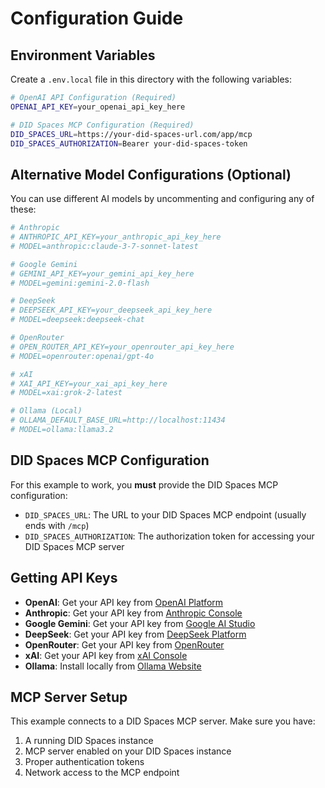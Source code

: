 # Configuration Guide

## Environment Variables

Create a `.env.local` file in this directory with the following variables:

```bash
# OpenAI API Configuration (Required)
OPENAI_API_KEY=your_openai_api_key_here

# DID Spaces MCP Configuration (Required)
DID_SPACES_URL=https://your-did-spaces-url.com/app/mcp
DID_SPACES_AUTHORIZATION=Bearer your-did-spaces-token
```

## Alternative Model Configurations (Optional)

You can use different AI models by uncommenting and configuring any of these:

```bash
# Anthropic
# ANTHROPIC_API_KEY=your_anthropic_api_key_here
# MODEL=anthropic:claude-3-7-sonnet-latest

# Google Gemini
# GEMINI_API_KEY=your_gemini_api_key_here
# MODEL=gemini:gemini-2.0-flash

# DeepSeek
# DEEPSEEK_API_KEY=your_deepseek_api_key_here
# MODEL=deepseek:deepseek-chat

# OpenRouter
# OPEN_ROUTER_API_KEY=your_openrouter_api_key_here
# MODEL=openrouter:openai/gpt-4o

# xAI
# XAI_API_KEY=your_xai_api_key_here
# MODEL=xai:grok-2-latest

# Ollama (Local)
# OLLAMA_DEFAULT_BASE_URL=http://localhost:11434
# MODEL=ollama:llama3.2
```

## DID Spaces MCP Configuration

For this example to work, you **must** provide the DID Spaces MCP configuration:

* `DID_SPACES_URL`: The URL to your DID Spaces MCP endpoint (usually ends with `/mcp`)
* `DID_SPACES_AUTHORIZATION`: The authorization token for accessing your DID Spaces MCP server

## Getting API Keys

* **OpenAI**: Get your API key from [OpenAI Platform](https://platform.openai.com/api-keys)
* **Anthropic**: Get your API key from [Anthropic Console](https://console.anthropic.com/)
* **Google Gemini**: Get your API key from [Google AI Studio](https://makersuite.google.com/app/apikey)
* **DeepSeek**: Get your API key from [DeepSeek Platform](https://platform.deepseek.com/)
* **OpenRouter**: Get your API key from [OpenRouter](https://openrouter.ai/keys)
* **xAI**: Get your API key from [xAI Console](https://console.x.ai/)
* **Ollama**: Install locally from [Ollama Website](https://ollama.ai/)

## MCP Server Setup

This example connects to a DID Spaces MCP server. Make sure you have:

1. A running DID Spaces instance
2. MCP server enabled on your DID Spaces instance
3. Proper authentication tokens
4. Network access to the MCP endpoint
